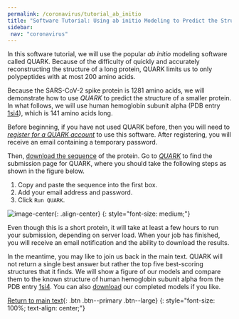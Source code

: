 ```yaml
---
permalink: /coronavirus/tutorial_ab_initio
title: "Software Tutorial: Using ab initio Modeling to Predict the Structure of Hemoglobin Subunit Alpha"
sidebar:
 nav: "coronavirus"
---
```


In this software tutorial, we will use the popular *ab initio* modeling software called QUARK. Because of the difficulty of quickly and accurately reconstructing the structure of a long protein, QUARK limits us to only polypeptides with at most 200 amino acids.

Because the SARS-CoV-2 spike protein is 1281 amino acids, we will demonstrate how to use *QUARK* to predict the structure of a smaller protein. In what follows, we will use human hemoglobin subunit alpha (PDB entry [1si4](https://www.rcsb.org/structure/1sI4)), which is 141 amino acids long.

Before beginning, if you have not used QUARK before, then you will need to *<a href="https://zhanglab.ccmb.med.umich.edu/QUARK2/registration/" target="_blank">register for a QUARK account</a>* to use this software. After registering, you will receive an email containing a temporary password.

Then, [download the sequence](../_pages/coronavirus/files/Human_Hemoglobin_subunit_alpha_Seq.txt) of the protein. Go to *<a href="https://zhanglab.ccmb.med.umich.edu/QUARK2/" target="_blank">QUARK</a>* to find the submission page for QUARK, where you should take the following steps as shown in the figure below.

1. Copy and paste the sequence into the first box.
2. Add your email address and password.
3. Click `Run QUARK`.

![image-center](../assets/images/QuarkTutorial.png){: .align-center}
{: style="font-size: medium;"}

Even though this is a short protein, it will take at least a few hours to run your submission, depending on server load. When your job has finished, you will receive an email notification and the ability to download the results.

In the meantime, you may like to join us back in the main text. QUARK will not return a single best answer but rather the top five best-scoring structures that it finds. We will show a figure of our models and compare them to the known structure of human hemoglobin subunit alpha from the PDB entry <a href="https://www.rcsb.org/structure/1sI4" target="_blank">1si4</a>. You can also <a href="../_pages/coronavirus/files/QUARK_Hemoglobin.tar.bz2" download>download</a> our completed models if you like.

[Return to main text](ab_initio#toward-a-faster-approach-for-protein-structure-prediction){: .btn .btn--primary .btn--large}
{: style="font-size: 100%; text-align: center;"}
